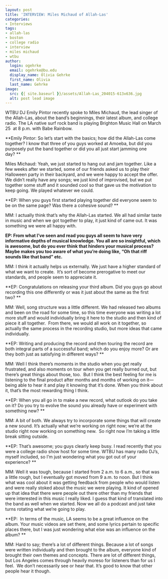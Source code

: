 ```yaml
---
layout: post
title: 'INTERVIEW: Miles Michaud of Allah-Las'
categories:
- Interviews
tags:
- allah-las
- boston
- college radio
- interview
- miles michaud
- wtbu
author:
  login: ogehrke
  email: ogehrke@bu.edu
  display_name: Olivia Gehrke
  first_name: Olivia
  last_name: Gehrke
image:
  src: {{ site.baseurl }}/assets/Allah-Las_204015-613x636.jpg
  alt: post lead image
---
```


WTBU DJ Emily Pintor recently spoke to Miles Michaud, the lead singer of the Allah-Las, about the band’s beginnings, their latest album, and college radio. The LA native surf rock band is playing Brighton Music Hall on March 25  at 8 p.m. with Babe Rainbow.

**Emily Pintor: So let’s start with the basics; how did the Allah-Las come together? I know that three of you guys worked at Amoeba, but did you purposely put the band together or did you all just start jamming one day? **

Miles Michaud: Yeah, we just started to hang out and jam together. Like a few weeks after we started, some of our friends asked us to play their Halloween party in their backyard, and we were happy to accept the offer. We didn’t really have any songs; we just kind of improvised, but we put together some stuff and it sounded cool so that gave us the motivation to keep going. We played whatever we could.

**EP: When you guys first started playing together did everyone seem to be on the same page? Was there a cohesive sound? **

MM: I actually think that’s why the Allah-Las started. We all had similar taste in music and when we got together to play, it just kind of came out. It was something we were all happy with.

**EP: From what I’ve seen and read you guys all seem to have very informative depths of musical knowledge. You all are so insightful, which is awesome, but do you ever think that hinders your musical process? Maybe makes you too aware of what you’re doing like, “Oh that riff sounds like that band” etc.**

MM: I think it actually helps us externally. We just have a higher standard of what we want to create.  It’s sort of become prerogative to meet our standards, and people seem to appreciate it.

**EP: Congratulations on releasing your third album. Did you guys go about recording this one differently or was it just about the same as the first two? **

MM: Well, song structure was a little different. We had released two albums and been on the road for some time, so this time everyone was writing a lot more stuff and would individually bring it here to the studio and then kind of piece it all together.  From there, we would all work on it together, so actually the same process in the recording studio, but more ideas that came individually.

**EP: Writing and producing the record and then touring the record are both integral parts of a successful band; which do you enjoy more? Or are they both just as satisfying in different ways? **

MM: Well I think there’s moments in the studio when you get really frustrated, and also moments on tour when you get really burned out, but there’s great things about those, too.  But I think the best feeling for me is listening to the final product after months and months of working on it—being able to hear it and play it knowing that it’s done. When you think about it, that’s the most rewarding thing I think.

**EP: When you all go in to make a new record, what outlook do you take on it? Do you try to evolve the sound you already have or experiment with something new? **

MM: A bit of both. We always try to incorporate some things that will create a new sound. It’s actually what we’re working on right now; we’re at the studio right now working on something new.  So right now I’m taking a little break sitting outside.

**EP: That’s awesome; you guys clearly keep busy. I read recently that you were a college radio show host for some time. WTBU has many radio DJ’s, myself included, so I’m just wondering what you got out of your experience? **

MM: Well it was tough, because I started from 2 a.m. to 6 a.m., so that was a little rough, but I eventually got moved from 9 a.m. to noon. But I think what was cool about it was getting feedback from people who would listen and were really stoked about the music we were playing. It kind of opened up that idea that there were people out there other than my friends that were interested in this music I really liked. I guess that kind of translated into the band as well when we started. Now we all do a podcast and just take turns rotating what we’re going to play.

**EP:  In terms of the music, LA seems to be a great influence on the album. Your music videos are set there, and some lyrics pertain to specific places there, but I was just wondering what else was an influence on the album? **

MM: Hard to say; there’s a lot of different things. Because a lot of songs were written individually and then brought to the album, everyone kind of brought their own themes and concepts. There are lot of different things, but Los Angeles comes through heavily moreso for listeners than for us I feel.  We don’t necessarily see or hear that. It’s good to know that other people hear it though.